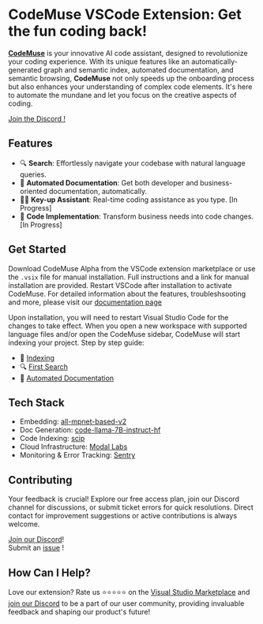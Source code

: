# CodeMuse VSCode Extension: Get the fun coding back!

[**CodeMuse**](https://www.codemuse.app/) is your innovative AI code assistant, designed to revolutionize your coding experience. With its unique features like an automatically-generated graph and semantic index, automated documentation, and semantic browsing, **CodeMuse** not only speeds up the onboarding process but also enhances your understanding of complex code elements. It's here to automate the mundane and let you focus on the creative aspects of coding.

[Join the Discord !](linktodsicord)

## Features

- 🔍 **Search**: Effortlessly navigate your codebase with natural language queries.
- 📄 **Automated Documentation**: Get both developer and business-oriented documentation, automatically.
- 🧑‍💻 **Key-up Assistant**: Real-time coding assistance as you type. [In Progress]
- 🤖 **Code Implementation**: Transform business needs into code changes. [In Progress]

## Get Started

Download CodeMuse Alpha from the VSCode extension marketplace or use the `.vsix` file for manual installation. Full instructions and a link for manual installation are provided. Restart VSCode after installation to activate CodeMuse. For detailed information about the features, troubleshsooting and more, please visit our [documentation page](https://codemuse.notion.site/a09cd839084048b0bf49dcd98540d01b?v=3cbf6b9c75fe431aa54927ca0ee7b584&pvs=4)

Upon installation, you will need to restart Visual Studio Code for the changes to take effect. When you open a new workspace with supported language files and/or open the CodeMuse sidebar, CodeMuse will start indexing your project. Step by step guide:

- 🤖 [Indexing](https://codemuse.notion.site/Indexing-dec4f5aa0881452a91856b381bf458f3?pvs=4)
- 🔍 [First Search](https://codemuse.notion.site/First-search-65d61dfc2a504222b624e9f088c15bab?pvs=4)
- 📄 [Automated Documentation](https://codemuse.notion.site/Automated-docs-2b94c50852e54440983b589b78a9d5dc?pvs=4)

<!---
Upon installation, you will need to restart Visual Studio Code for the changes to take effect. When you open a new workspace with supported language files and/or open the CodeMuse sidebar, CodeMuse will start indexing your project. Step by step guide:

- 🤖 [Indexing](https://codemuse.notion.site/Indexing-dec4f5aa0881452a91856b381bf458f3?pvs=4) ![Indexing Image](media/indexing.png)
*Example of a progress notification, as well as the spinning status bar symbol for CodeMuse.*

- 🔍 [First Search](https://codemuse.notion.site/First-search-65d61dfc2a504222b624e9f088c15bab?pvs=4)![First Search Image](media/search-bar-2.png)
*Query results, with associated relative score and relevancy indicator.*

- 📄 [Automated Documentation](https://codemuse.notion.site/Automated-docs-2b94c50852e54440983b589b78a9d5dc?pvs=4)![Automated Documentation Image](media/doc-content.png)
*CodeMuse auto-generated documentation for a Python method.*

--->

 <!---

Upon installation, you will need to restart Visual Studio Code for the changes to take effect. When you open a new workspace with supported language files and/or open the CodeMuse sidebar, CodeMuse will start indexing your project.
- 🤖 [Indexing](https://codemuse.notion.site/Indexing-dec4f5aa0881452a91856b381bf458f3?pvs=4)
  <br>
  <img src="media/indexing.png" width="500" height="123" alt="Indexing Image" style="border: 3px solid #555; border-radius: 15px; padding: 5px;">
  <br>
  *Example of a progress notification, as well as the spinning status bar symbol for CodeMuse.*

- 🔍 [First Search](https://codemuse.notion.site/First-search-65d61dfc2a504222b624e9f088c15bab?pvs=4)
  <br>
  <img src="media/search-bar-2.png" width="500" height="450" alt="First Search Image" style="border: 3px solid #555; border-radius: 15px; padding: 5px;">
  <br>
  *Query results, with associated relative score and relevancy indicator.*

- 📄 [Automated Documentation](https://codemuse.notion.site/Automated-docs-2b94c50852e54440983b589b78a9d5dc?pvs=4)
  <br>
  <img src="media/doc-content.png" width="500" height="250" alt="Automated Documentation Image" style="border: 3px solid #555; border-radius: 15px; padding: 5px;">
  <br>
  *CodeMuse auto-generated documentation for a Python method.*

  --->

## Tech Stack

- Embedding: [all-mpnet-based-v2](https://huggingface.co/sentence-transformers/all-mpnet-base-v2)
- Doc Generation: [code-llama-7B-instruct-hf](https://huggingface.co/codellama/CodeLlama-7b-Instruct-hf)
- Code Indexing: [scip](https://sourcegraph.com/github.com/sourcegraph/scip)
- Cloud Infrastructure: [Modal Labs](https://modal.com/)
- Monitoring & Error Tracking: [Sentry](https://sentry.io/)

## Contributing

Your feedback is crucial! Explore our free access plan, join our Discord channel for discussions, or submit ticket errors for quick resolutions. Direct contact for improvement suggestions or active contributions is always welcome.

[Join our Discord](https://discord.com/invite/uRJE6e2rgr)!
<br>
Submit an [issue](issueformlink) !

## How Can I Help?

Love our extension? Rate us ⭐⭐⭐⭐⭐ on the [Visual Studio Marketplace](https://marketplace.visualstudio.com/items?itemName=codemuse-app.codemuse&ssr=false#review-details) and [join our Discord](https://discord.com/invite/uRJE6e2rgr) to be a part of our user community, providing invaluable feedback and shaping our product's future!
